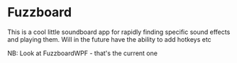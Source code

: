 # Fuzzboard

This is a cool little soundboard app for rapidly finding specific sound effects and playing them. Will in the future have the ability to add hotkeys etc


NB: Look at FuzzboardWPF - that's the current one
